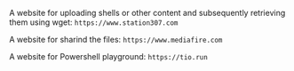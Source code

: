 A website for uploading shells or other content and subsequently retrieving them using wget:
```https://www.station307.com```

A website for sharind the files:
```https://www.mediafire.com```

A website for Powershell playground:
```https://tio.run```
